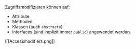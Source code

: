 Zugriffsmodifizieren können auf:
- Attribute
- Methoden
- Klassen (auch `abstracte`)
- Interfaces (sind implizit immer `public`)
angewendet werden.

![[Accessmodifiers.png]]
